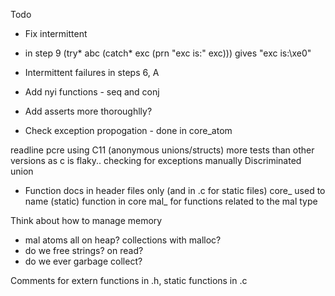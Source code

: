 Todo

- Fix intermittent
- in step 9
(try* abc (catch* exc (prn "exc is:" exc))) gives "exc is:\xe0"
- Intermittent failures in steps 6, A

- Add nyi functions - seq and conj

- Add asserts more thoroughlly?
- Check exception propogation - done in core_atom


readline
pcre
using C11 (anonymous unions/structs)
more tests than other versions as c is flaky..
checking for exceptions manually
Discriminated union


- Function docs in header files only (and in .c for static files)
core_ used to name (static) function in core
mal_ for functions related to the mal type

Think about how to manage memory
- mal atoms all on heap? collections with malloc?
- do we free strings? on read?
- do we ever garbage collect?

Comments for extern functions in .h, static functions in .c
